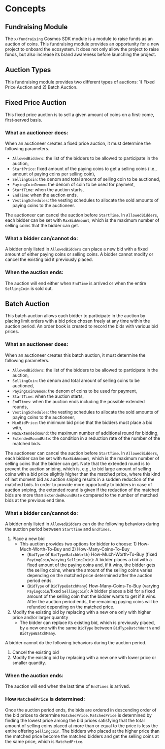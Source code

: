 <!-- order: 1 -->

# Concepts

## Fundraising Module

The `x/fundraising` Cosmos SDK module is a module to raise funds as an auction of coins. This fundraising module provides an opportunity for a new project to onboard the ecosystem. It does not only allow the project to raise funds, but also increase its brand awareness before launching the project.

## Auction Types

This fundraising module provides two different types of auctions: 1) Fixed Price Auction and 2) Batch Auction.

## Fixed Price Auction

This fixed price auction is to sell a given amount of coins on a first-come, first-served basis.

### What an auctioneer does:
When an auctioneer creates a fixed price auction, it must determine the following parameters.

- `AllowedBidders`: the list of the bidders to be allowed to participate in the auction,
- `StartPrice`: fixed amount of the paying coins to get a selling coins (i.e., amount of paying coins per selling coin),
- `SellingCoin`: the denom and total amount of selling coin to be auctioned,
- `PayingCoinDenom`: the denom of coin to be used for payment,
- `StartTime`: when the auction starts,
- `EndTime`: when the auction ends,
- `VestingSchedules`: the vesting schedules to allocate the sold amounts of paying coins to the auctioneer.

The auctioneer can cancel the auction before `StartTime`.
In `AllowedBidders`, each bidder can be set with `MaxBidAmount`, which is the maximum number of selling coins that the bidder can get.

### What a bidder can/cannot do:

A bidder only listed in `AllowedBidders` can place a new bid with a fixed amount of either paying coins or selling coins. 
A bidder cannot modify or cancel the existing bid it previously placed.

### When the auction ends:

The auction will end either when `EndTime` is arrived or when the entire `SellingCoin` is sold out.



## Batch Auction

This batch auction allows each bidder to participate in the auction by placing limit orders with a bid price chosen freely at any time within the auction period. An order book is created to record the bids with various bid prices.

### What an auctioneer does:

When an auctioneer creates this batch auction, it must determine the following parameters.

- `AllowedBidders`: the list of the bidders to be allowed to participate in the auction,
- `SellingCoin`: the denom and total amount of selling coins to be auctioned,
- `PayingCoinDenom`: the denom of coins to be used for payment,
- `StartTime`: when the auction starts,
- `EndTimes`: when the auction ends including the possible extended rounds,
- `VestingSchedules`: the vesting schedules to allocate the sold amounts of paying coins to the auctioneer,
- `MinBidPrice`: the minimum bid price that the bidders must place a bid with,
- `MaxExtendedRound`: the maximum number of additional round for bidding,
- `ExtendedRoundRate`: the condition in a reduction rate of the number of the matched bids.

The auctioneer can cancel the auction before `StartTime`.
In `AllowedBidders`, each bidder can be set with `MaxBidAmount`, which is the maximum number of selling coins that the bidder can get.
Note that the extended round is to prevent the auction sniping, which is, e.g., to bid large amount of selling coins with a bid price slightly higher than the matched price, where this kind of last moment bid as auction sniping results in a sudden reduction of the matched bids. 
In order to provide more opportunity to bidders in case of auction sniping, the extended round is given if the reduction of the matched bids are more than `ExtendedRoundRate` compared to the number of matched bids at the previous end time.

### What a bidder can/cannot do:

A bidder only listed in `AllowedBidders` can do the following behaviors during the auction period between `StartTime` and `EndTimes`.
1. Place a new bid
    - This auction provides two options for bidder to choose: 1) How-Much-Worth-To-Buy and 2) How-Many-Coins-To-Buy
        - (`BidType` of `BidTypeBatchWorth`) How-Much-Worth-To-Buy (fixed `PayingCoin`/varying `SellingCoin`): A bidder places a bid with a fixed amount of the paying coins and, if it wins, the bidder gets the selling coins, where the amount of the selling coins varies depending on the matched price determined after the auction period ends.
        - (`BidType` of `BidTypeBatchMany`) How-Many-Coins-To-Buy (varying `PayingCoin`/fixed `SellingCoin`): A bidder places a bid for a fixed amount of the selling coin that the bidder wants to get if it wins. After the auction period ends, the remaining paying coins will be refunded depending on the matched price.
2. Modify the existing bid by replacing with a new one only with higher price and/or larger quantity
    - The bidder can replace its existing bid, which is previously placed, by a new one with the same `BidType` between `BidTypeBatchWorth` and `BidTypeBatchMany`.

A bidder cannot do the following behaviors during the auction period.

1. Cancel the existing bid 
2. Modify the existing bid by replacing with a new one with lower price or smaller quantity.

### When the auction ends:

The auction will end when the last time of `EndTimes` is arrived.

### How `MatchedPrice` is determined:

Once the auction period ends, the bids are ordered in descending order of the bid prices to determine `MatchedPrice`. `MatchedPrice` is determined by finding the lowest price among the bid prices satisfying that the total amount of selling coins placed at more than or equal to the price is less the entire offering `SellingCoin`.
The bidders who placed at the higher price than the matched price become the matched bidders and get the selling coins at the same price, which is `MatchedPrice`. 
